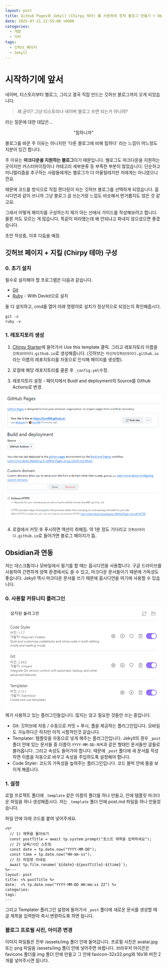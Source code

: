 ```yaml
---
layout: post
title: Github Pages와 Jekyll (Chirpy 테마) 를 사용하여 정적 블로그 만들기 + Obsidian과 연동하기
date: 2025-07-21 22:55:00 +0900
categories:
  - 개발
  - 기타
tags:
  - 깃허브_페이지
  - Jekyll
---
```

# 시작하기에 앞서

네이버, 티스토리부터 벨로그, 그리고 결국 직접 만드는 깃허브 블로그까지 오게 되었습니다. 

> 왜 굳이? 그냥 티스토리나 네이버 블로그 쓰면 되는거 아니야?

라는 질문에 대한 대답은...

<p align="center">"힙하니까"</p>

블로그를 바꾼 주 이유는 아니지만 '다른 블로그에 비해 힙하다' 라는 느낌이 어느정도 지분이 있긴 합니다. 

주 이유는 **마크다운을 지원하는 블로그**이기 때문입니다. 벨로그도 마크다운을 지원하는 곳이지만 커스터마이징이나 카테고리 세부분류 등 부족한 부분이 많았습니다. 단순하고 미니멀리즘을 추구하는 사람들에게는 벨로그가 더 어울릴테지만 저에게는 아니였으니깐요.

때문에 코드를 방식으로 직접 렌더링이 되는 깃허브 블로그를 선택하게 되었습니다. 옵시디언과 같이 쓰니까 그냥 블로그 글 쓰는거랑 느낌도 비슷해서 번거롭지도 않은 것 같고요. 

그래서 어떻게 페이지를 구성하는지 제가 아는 선에서 가이드를 작성해보려고 합니다. 물론 저도 모르는 게 많습니다. 똑같이 따라했는데 왜 안되냐고 화내지 않으셨으면 좋겠습니다.

초안 작성중, 이후 다듬을 예정.

## 깃허브 페이지 + 지킬 (Chirpy 테마) 구성

### 0. 초기 설치

필수로 설치해야 할 프로그램은 다음과 같습니다.

- [Git](https://git-scm.com/)
- [Ruby](https://rubyinstaller.org/) - With Devkit으로 설치

둘 다 설치하고, cmd를 열어 아래 명령어로 설치가 정상적으로 되었는지 확인해줍시다. 

```
git -v 
ruby -v
```

### 1. 레포지토리 생성

1. [Chirpy Starter](https://github.com/cotes2020/chirpy-starter)에 들어가서 Use this template 클릭. 그리고 레포지토리 이름을 `깃허브아이디.github.io`로 생성해줍니다. (깃허브는 `자신의깃허브아이디.github.io`라는 이름의 레포지토리를 자동으로 인식해 페이지를 생성함).



2. 로컬에 해당 레포지토리를 클론 후 `_config.yml`수정.


3. 레포지토리 설정 - 페이지에서 Buidl and deployment의 Source를 Github Actions로 변경.

![](assets/img/개발/기타/화면%20캡처%202025-07-23%20095043.png)


4. 로컬에서 커밋 후 푸시하면 액션이 취해짐. 약 1분 정도 기다리고 `깃허브아이디.github.io`로 들어가면 블로그 페이지가 뜸.



## Obsidian과 연동

저는 데스크톱이나 모바일에서 필기를 할 때는 옵시디언을 사용합니다. 구글 드라이브를 사용하여 간편하게 양쪽 환경에서도 쓸 수 있고, 마크다운 문서들이기 때문에 가독성도 좋습니다. Jekyll 역시 마크다운 문서를 쓰기 때문에 옵시디언을 여기에 사용할 수 있습니다.

### 0. 사용할 커뮤니티 플러그인

![](assets/img/개발/기타/11112.png)

제가 사용하고 있는 플러그인들입니다. 많지는 않고 필요한 것들만 쓰는 중입니다. 

- Git: 깃허브에 자동 / 수동으로 커밋 + 푸시, 풀을 제공하는 플러그인입니다. 모바일도 가능하다곤 하지만 아직 시험적인것 같습니다.
- Templater: 템플릿을 자동으로 넣게 해주는 플러그인입니다. Jekyll의 경우 `_post`폴더 안에 있는 문서들 중 이름이 `YYYY-MM-DD-제목`과 같은 형태인 문서들만 글들로 불러옵니다. 그리고 속성도 들어가야 합니다. 때문에 `_post` 폴더에 새 문서를 작성하면 이름을 자동으로 바꾸고 속성을 주입하도록 설정해야 합니다.
- Code Styler: 코드의 가독성을 높여주는 플러그인입니다. 코드 블럭 안에 줄을 보이게 해줍니다. 

### 1. 설정

로컬 프로젝트 폴더에 `_template` 같은 이름의 폴더를 하나 만들고, 안에 템플릿 마크다운 파일을 하나 생성해줍시다. 저는 `_template` 폴더 안에 post.md 파일을 하나 만들었습니다. 

파일 안에 아래 코드를 붙여 넣어주세요.

```
<%*
  // 1) 제목을 물어보기
  const postTitle = await tp.system.prompt("포스트 제목을 입력하세요");
  // 2) 날짜/시간 스트링
  const date = tp.date.now("YYYY-MM-DD");
  const time = tp.date.now("HH-mm-ss");
  // 3) 파일명 리네임
  await tp.file.rename(`${date}-${postTitle}-${time}`);
%>---
layout: post
title: <% postTitle %>
date:  <% tp.date.now("YYYY-MM-DD HH:mm:ss ZZ") %> 
categories:
tags:
---
```

그리고 Templater 플러그인 설정에 들어가서 `_post` 폴더에 새로운 문서를 생성할 때 글 제목을 입력받아 즉시 변환하도록 하면 됩니다.

### 블로그 프로필 사진, 아이콘 변경

이미지 파일들은 전부 /assets/img 폴더 안에 들어갑니다. 프로필 사진은 avatar.jpg 또는 png 파일을 /assets/img 폴더 안에 넣어주면 바뀝니다. 브라우저 아이콘은 favicons 폴더를 img 폴더 안에 만들고 그 안에 favicon-32x32.png와 16x16 버전 2개를 넣어주시면 됩니다.